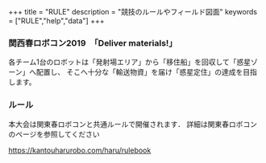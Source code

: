 +++
title = "RULE"
description = "競技のルールやフィールド図面"
keywords = ["RULE","help","data"]
+++

### 関西春ロボコン2019　「Deliver materials!」

各チーム1台のロボットは「発射場エリア」から「移住船」を回収して「惑星ゾーン」へ配置し、
そこへ十分な「輸送物資」を届け「惑星定住」の達成を目指します。


### ルール

本大会は関東春ロボコンと共通ルールで開催されます．
詳細は関東春ロボコンのページを参照してください

https://kantouharurobo.com/haru/rulebook
